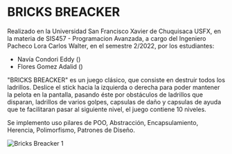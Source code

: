 # BRICKS BREACKER

Realizado en la Universidad San Francisco Xavier de Chuquisaca USFX, en la materia de SIS457 - Programacion Avanzada, a cargo del Ingeniero Pacheco Lora Carlos Walter, en el semestre 2/2022, por los estudiantes:

- Navía Condori Eddy ()
- Flores Gomez Adalid ()

"BRICKS BREACKER" es un juego clásico, que consiste en destruir todos los ladrillos. Deslice el stick hacia la izquierda o derecha para poder mantener la pelota en la pantalla, pasando éste por obstáculos de ladrillos que disparan, ladrillos de varios golpes, capsulas de daño y capsulas de ayuda que te facilitaran pasar al siguiente nivel, el juego contiene 10 niveles.

Se implemento uso pilares de POO, Abstracción, Encapsulamiento, Herencia, Polimorfismo, Patrones de Diseño.

![Bricks Breacker 1](https://user-images.githubusercontent.com/102325124/213114795-047d208a-a327-43a5-acb4-53299503781f.jpg)
